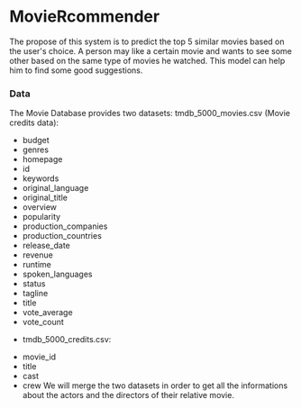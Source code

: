 # MovieRcommender


The propose of this system is to predict the top 5 similar movies based on the user's choice. A person may like a certain movie and wants to see some other based on the same type of movies he watched. This model can help him to find some good suggestions.

### Data
The Movie Database provides two datasets:
tmdb_5000_movies.csv (Movie credits data):
- budget
- genres
- homepage
- id
- keywords
- original_language
- original_title
- overview
- popularity
- production_companies
- production_countries
- release_date
- revenue
- runtime
- spoken_languages
- status
- tagline
- title
- vote_average
- vote_count

* tmdb_5000_credits.csv:
- movie_id
- title
- cast
- crew
We will merge the two datasets in order to get all the informations about the actors and the directors of their relative movie.
